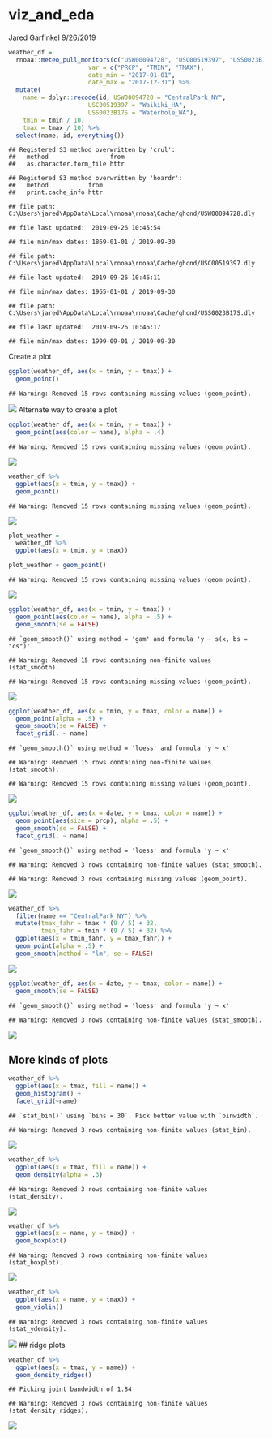 viz\_and\_eda
================
Jared Garfinkel
9/26/2019

``` r
weather_df = 
  rnoaa::meteo_pull_monitors(c("USW00094728", "USC00519397", "USS0023B17S"),
                      var = c("PRCP", "TMIN", "TMAX"), 
                      date_min = "2017-01-01",
                      date_max = "2017-12-31") %>% 
  mutate(
    name = dplyr::recode(id, USW00094728 = "CentralPark_NY", 
                      USC00519397 = "Waikiki_HA",
                      USS0023B17S = "Waterhole_WA"),
    tmin = tmin / 10,
    tmax = tmax / 10) %>%
  select(name, id, everything())
```

    ## Registered S3 method overwritten by 'crul':
    ##   method                 from
    ##   as.character.form_file httr

    ## Registered S3 method overwritten by 'hoardr':
    ##   method           from
    ##   print.cache_info httr

    ## file path:          C:\Users\jared\AppData\Local\rnoaa\rnoaa\Cache/ghcnd/USW00094728.dly

    ## file last updated:  2019-09-26 10:45:54

    ## file min/max dates: 1869-01-01 / 2019-09-30

    ## file path:          C:\Users\jared\AppData\Local\rnoaa\rnoaa\Cache/ghcnd/USC00519397.dly

    ## file last updated:  2019-09-26 10:46:11

    ## file min/max dates: 1965-01-01 / 2019-09-30

    ## file path:          C:\Users\jared\AppData\Local\rnoaa\rnoaa\Cache/ghcnd/USS0023B17S.dly

    ## file last updated:  2019-09-26 10:46:17

    ## file min/max dates: 1999-09-01 / 2019-09-30

Create a plot

``` r
ggplot(weather_df, aes(x = tmin, y = tmax)) +
  geom_point()
```

    ## Warning: Removed 15 rows containing missing values (geom_point).

![](vis_and_eda_files/figure-gfm/unnamed-chunk-2-1.png)<!-- -->
Alternate way to create a plot

``` r
ggplot(weather_df, aes(x = tmin, y = tmax)) +
  geom_point(aes(color = name), alpha = .4)
```

    ## Warning: Removed 15 rows containing missing values (geom_point).

![](vis_and_eda_files/figure-gfm/unnamed-chunk-3-1.png)<!-- -->

``` r
weather_df %>%
  ggplot(aes(x = tmin, y = tmax)) + 
  geom_point()
```

    ## Warning: Removed 15 rows containing missing values (geom_point).

![](vis_and_eda_files/figure-gfm/unnamed-chunk-4-1.png)<!-- -->

``` r
plot_weather = 
  weather_df %>%
  ggplot(aes(x = tmin, y = tmax)) 

plot_weather + geom_point()
```

    ## Warning: Removed 15 rows containing missing values (geom_point).

![](vis_and_eda_files/figure-gfm/unnamed-chunk-5-1.png)<!-- -->

``` r
ggplot(weather_df, aes(x = tmin, y = tmax)) + 
  geom_point(aes(color = name), alpha = .5) +
  geom_smooth(se = FALSE)
```

    ## `geom_smooth()` using method = 'gam' and formula 'y ~ s(x, bs = "cs")'

    ## Warning: Removed 15 rows containing non-finite values (stat_smooth).

    ## Warning: Removed 15 rows containing missing values (geom_point).

![](vis_and_eda_files/figure-gfm/unnamed-chunk-6-1.png)<!-- -->

``` r
ggplot(weather_df, aes(x = tmin, y = tmax, color = name)) + 
  geom_point(alpha = .5) +
  geom_smooth(se = FALSE) + 
  facet_grid(. ~ name)
```

    ## `geom_smooth()` using method = 'loess' and formula 'y ~ x'

    ## Warning: Removed 15 rows containing non-finite values (stat_smooth).

    ## Warning: Removed 15 rows containing missing values (geom_point).

![](vis_and_eda_files/figure-gfm/unnamed-chunk-7-1.png)<!-- -->

``` r
ggplot(weather_df, aes(x = date, y = tmax, color = name)) + 
  geom_point(aes(size = prcp), alpha = .5) +
  geom_smooth(se = FALSE) + 
  facet_grid(. ~ name)
```

    ## `geom_smooth()` using method = 'loess' and formula 'y ~ x'

    ## Warning: Removed 3 rows containing non-finite values (stat_smooth).

    ## Warning: Removed 3 rows containing missing values (geom_point).

![](vis_and_eda_files/figure-gfm/unnamed-chunk-8-1.png)<!-- -->

``` r
weather_df %>% 
  filter(name == "CentralPark_NY") %>% 
  mutate(tmax_fahr = tmax * (9 / 5) + 32,
         tmin_fahr = tmin * (9 / 5) + 32) %>% 
  ggplot(aes(x = tmin_fahr, y = tmax_fahr)) +
  geom_point(alpha = .5) + 
  geom_smooth(method = "lm", se = FALSE)
```

![](vis_and_eda_files/figure-gfm/unnamed-chunk-9-1.png)<!-- -->

``` r
ggplot(weather_df, aes(x = date, y = tmax, color = name)) + 
  geom_smooth(se = FALSE) 
```

    ## `geom_smooth()` using method = 'loess' and formula 'y ~ x'

    ## Warning: Removed 3 rows containing non-finite values (stat_smooth).

![](vis_and_eda_files/figure-gfm/unnamed-chunk-10-1.png)<!-- -->

## More kinds of plots

``` r
weather_df %>% 
  ggplot(aes(x = tmax, fill = name)) +
  geom_histogram() +
  facet_grid(~name)
```

    ## `stat_bin()` using `bins = 30`. Pick better value with `binwidth`.

    ## Warning: Removed 3 rows containing non-finite values (stat_bin).

![](vis_and_eda_files/figure-gfm/unnamed-chunk-11-1.png)<!-- -->

``` r
weather_df %>% 
  ggplot(aes(x = tmax, fill = name)) +
  geom_density(alpha = .3)
```

    ## Warning: Removed 3 rows containing non-finite values (stat_density).

![](vis_and_eda_files/figure-gfm/unnamed-chunk-12-1.png)<!-- -->

``` r
weather_df %>% 
  ggplot(aes(x = name, y = tmax)) +
  geom_boxplot()
```

    ## Warning: Removed 3 rows containing non-finite values (stat_boxplot).

![](vis_and_eda_files/figure-gfm/unnamed-chunk-13-1.png)<!-- -->

``` r
weather_df %>% 
  ggplot(aes(x = name, y = tmax)) +
  geom_violin()
```

    ## Warning: Removed 3 rows containing non-finite values (stat_ydensity).

![](vis_and_eda_files/figure-gfm/unnamed-chunk-14-1.png)<!-- --> \#\#
ridge plots

``` r
weather_df %>% 
  ggplot(aes(x = tmax, y = name)) +
  geom_density_ridges()
```

    ## Picking joint bandwidth of 1.84

    ## Warning: Removed 3 rows containing non-finite values (stat_density_ridges).

![](vis_and_eda_files/figure-gfm/unnamed-chunk-15-1.png)<!-- -->
